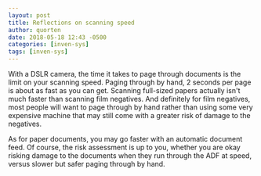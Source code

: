 ```yaml
---
layout: post
title: Reflections on scanning speed
author: quorten
date: 2018-05-18 12:43 -0500
categories: [inven-sys]
tags: [inven-sys]
---
```


With a DSLR camera, the time it takes to page through documents is the
limit on your scanning speed.  Paging through by hand, 2 seconds per
page is about as fast as you can get.  Scanning full-sized papers
actually isn't much faster than scanning film negatives.  And
definitely for film negatives, most people will want to page through
by hand rather than using some very expensive machine that may still
come with a greater risk of damage to the negatives.

As for paper documents, you may go faster with an automatic document
feed.  Of course, the risk assessment is up to you, whether you are
okay risking damage to the documents when they run through the ADF at
speed, versus slower but safer paging through by hand.
